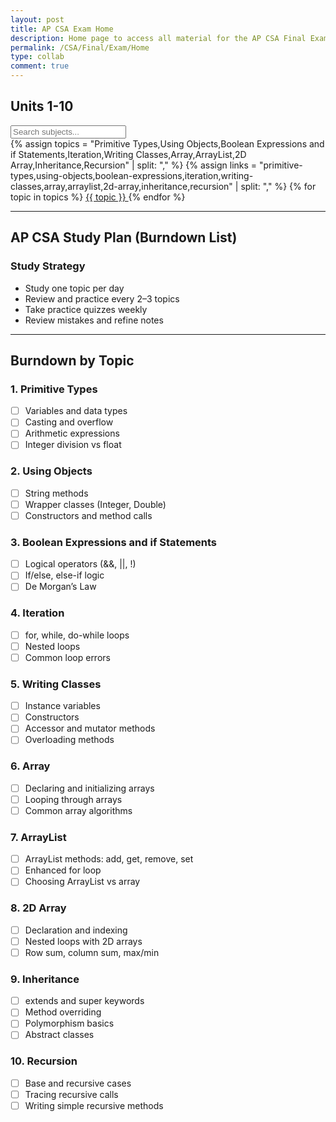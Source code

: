 ```yaml
---
layout: post
title: AP CSA Exam Home
description: Home page to access all material for the AP CSA Final Exam
permalink: /CSA/Final/Exam/Home
type: collab
comment: true
---
```


## Units 1-10
<!-- Search Bar -->
<div class="mb-4">
  <input 
    type="text" 
    id="searchBar" 
    placeholder="Search subjects..." 
    class="w-full px-4 py-2 border border-gray-300 rounded"
    onkeyup="filterSubjects()"
  />
</div>

<!-- Scrollable Button Row -->
<div class="overflow-x-auto">
  <div class="flex flex-nowrap space-x-2 pb-2" id="subjectContainer">
    {% assign topics = "Primitive Types,Using Objects,Boolean Expressions and if Statements,Iteration,Writing Classes,Array,ArrayList,2D Array,Inheritance,Recursion" | split: "," %}
    {% assign links = "primitive-types,using-objects,boolean-expressions,iteration,writing-classes,array,arraylist,2d-array,inheritance,recursion" | split: "," %}
    {% for topic in topics %}
      <a 
        href="/JoshThinh2025/CSA/Final/Exam/{{ links[forloop.index0] }}/" 
        class="inline-flex bg-blue-500 hover:bg-blue-600 text-white font-semibold py-2 px-4 rounded subject-btn whitespace-nowrap"
      >
        {{ topic }}
      </a>
    {% endfor %}
  </div>
</div>

<script>
function filterSubjects() {
  const input = document.getElementById('searchBar').value.toLowerCase();
  const buttons = document.getElementsByClassName('subject-btn');
  for (let btn of buttons) {
    const text = btn.innerText.toLowerCase();
    btn.style.display = text.includes(input) ? 'inline-flex' : 'none';
  }
}
</script>

---

## AP CSA Study Plan (Burndown List)

### Study Strategy
- Study one topic per day
- Review and practice every 2–3 topics
- Take practice quizzes weekly
- Review mistakes and refine notes

---

## Burndown by Topic

### 1. Primitive Types
- [ ] Variables and data types
- [ ] Casting and overflow
- [ ] Arithmetic expressions
- [ ] Integer division vs float

### 2. Using Objects
- [ ] String methods
- [ ] Wrapper classes (Integer, Double)
- [ ] Constructors and method calls

### 3. Boolean Expressions and if Statements
- [ ] Logical operators (&&, ||, !)
- [ ] If/else, else-if logic
- [ ] De Morgan’s Law

### 4. Iteration
- [ ] for, while, do-while loops
- [ ] Nested loops
- [ ] Common loop errors

### 5. Writing Classes
- [ ] Instance variables
- [ ] Constructors
- [ ] Accessor and mutator methods
- [ ] Overloading methods

### 6. Array
- [ ] Declaring and initializing arrays
- [ ] Looping through arrays
- [ ] Common array algorithms

### 7. ArrayList
- [ ] ArrayList methods: add, get, remove, set
- [ ] Enhanced for loop
- [ ] Choosing ArrayList vs array

### 8. 2D Array
- [ ] Declaration and indexing
- [ ] Nested loops with 2D arrays
- [ ] Row sum, column sum, max/min

### 9. Inheritance
- [ ] extends and super keywords
- [ ] Method overriding
- [ ] Polymorphism basics
- [ ] Abstract classes

### 10. Recursion
- [ ] Base and recursive cases
- [ ] Tracing recursive calls
- [ ] Writing simple recursive methods
